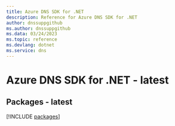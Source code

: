 ```yaml
---
title: Azure DNS SDK for .NET
description: Reference for Azure DNS SDK for .NET
author: dnssuppgithub
ms.author: dnssuppgithub
ms.data: 03/24/2023
ms.topic: reference
ms.devlang: dotnet
ms.service: dns
---
```

# Azure DNS SDK for .NET - latest
## Packages - latest
[!INCLUDE [packages](dns-index.md)]